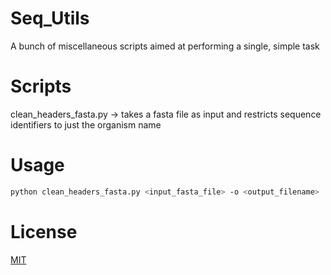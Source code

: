 # Seq_Utils

A bunch of miscellaneous scripts aimed at performing a single, simple task

# Scripts

clean_headers_fasta.py -> takes a fasta file as input and restricts sequence identifiers to just the organism name

# Usage

```bash
python clean_headers_fasta.py <input_fasta_file> -o <output_filename>
```

# License

[MIT](https://choosealicense.com/licenses/mit/)